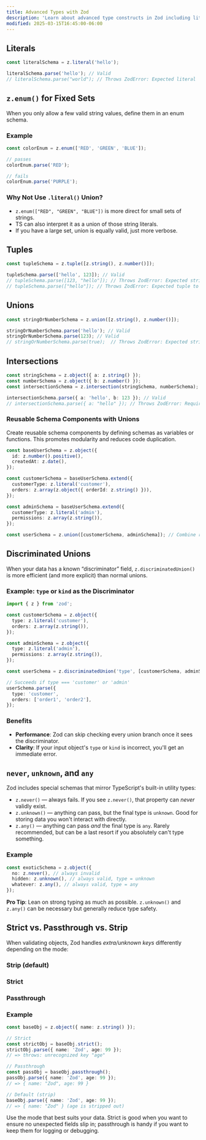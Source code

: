 ```yaml
---
title: Advanced Types with Zod
description: 'Learn about advanced type constructs in Zod including literals, enums, tuples, unions, discriminated unions, and more.'
modified: 2025-03-15T16:45:00-06:00
---
```


## Literals

```ts
const literalSchema = z.literal('hello');

literalSchema.parse('hello'); // Valid
// literalSchema.parse("world"); // Throws ZodError: Expected literal 'hello', received 'world'
```

## `z.enum()` for Fixed Sets

When you only allow a few valid string values, define them in an enum schema.

### Example

```ts
const colorEnum = z.enum(['RED', 'GREEN', 'BLUE']);

// passes
colorEnum.parse('RED');

// fails
colorEnum.parse('PURPLE');
```

### Why Not Use `.literal()` Union?

- `z.enum(["RED", "GREEN", "BLUE"])` is more direct for small sets of strings.
- TS can also interpret it as a union of those string literals.
- If you have a large set, union is equally valid, just more verbose.

## Tuples

```ts
const tupleSchema = z.tuple([z.string(), z.number()]);

tupleSchema.parse(['hello', 123]); // Valid
// tupleSchema.parse([123, "hello"]); // Throws ZodError: Expected string, received number at index 0
// tupleSchema.parse(["hello"]); // Throws ZodError: Expected tuple to have 2 elements, but got 1
```

## Unions

```ts
const stringOrNumberSchema = z.union([z.string(), z.number()]);

stringOrNumberSchema.parse('hello'); // Valid
stringOrNumberSchema.parse(123); // Valid
// stringOrNumberSchema.parse(true);  // Throws ZodError: Expected string | number, received boolean
```

## Intersections

```ts
const stringSchema = z.object({ a: z.string() });
const numberSchema = z.object({ b: z.number() });
const intersectionSchema = z.intersection(stringSchema, numberSchema);

intersectionSchema.parse({ a: 'hello', b: 123 }); // Valid
// intersectionSchema.parse({ a: "hello" }); // Throws ZodError: Required at 'b'
```

### Reusable Schema Components with Unions

Create reusable schema components by defining schemas as variables or functions. This promotes modularity and reduces code duplication.

```ts
const baseUserSchema = z.object({
  id: z.number().positive(),
  createdAt: z.date(),
});

const customerSchema = baseUserSchema.extend({
  customerType: z.literal('customer'),
  orders: z.array(z.object({ orderId: z.string() })),
});

const adminSchema = baseUserSchema.extend({
  customerType: z.literal('admin'),
  permissions: z.array(z.string()),
});

const userSchema = z.union([customerSchema, adminSchema]); // Combine reusable schemas
```

## Discriminated Unions

When your data has a known “discriminator” field, `z.discriminatedUnion()` is more efficient (and more explicit) than normal unions.

### Example: `type` or `kind` as the Discriminator

```ts
import { z } from 'zod';

const customerSchema = z.object({
  type: z.literal('customer'),
  orders: z.array(z.string()),
});

const adminSchema = z.object({
  type: z.literal('admin'),
  permissions: z.array(z.string()),
});

const userSchema = z.discriminatedUnion('type', [customerSchema, adminSchema]);

// Succeeds if type === 'customer' or 'admin'
userSchema.parse({
  type: 'customer',
  orders: ['order1', 'order2'],
});
```

### Benefits

- **Performance**: Zod can skip checking every union branch once it sees the discriminator.
- **Clarity**: If your input object's `type` or `kind` is incorrect, you'll get an immediate error.

## `never`, `unknown`, and `any`

Zod includes special schemas that mirror TypeScript's built-in utility types:

- `z.never()` — always fails. If you see `z.never()`, that property can _never_ validly exist.
- `z.unknown()` — anything can pass, but the final type is `unknown`. Good for storing data you won't interact with directly.
- `z.any()` — anything can pass _and_ the final type is `any`. Rarely recommended, but can be a last resort if you absolutely can't type something.

### Example

```ts
const exoticSchema = z.object({
  no: z.never(), // always invalid
  hidden: z.unknown(), // always valid, type = unknown
  whatever: z.any(), // always valid, type = any
});
```

**Pro Tip**: Lean on strong typing as much as possible. `z.unknown()` and `z.any()` can be necessary but generally reduce type safety.

## Strict vs. Passthrough vs. Strip

When validating objects, Zod handles _extra/unknown keys_ differently depending on the mode:

### Strip (default)

### Strict

### Passthrough

### Example

```ts
const baseObj = z.object({ name: z.string() });

// Strict
const strictObj = baseObj.strict();
strictObj.parse({ name: 'Zod', age: 99 });
// => throws: unrecognized key "age"

// Passthrough
const passObj = baseObj.passthrough();
passObj.parse({ name: 'Zod', age: 99 });
// => { name: "Zod", age: 99 }

// Default (strip)
baseObj.parse({ name: 'Zod', age: 99 });
// => { name: "Zod" } (age is stripped out)
```

Use the mode that best suits your data. Strict is good when you want to ensure no unexpected fields slip in; passthrough is handy if you want to keep them for logging or debugging.
